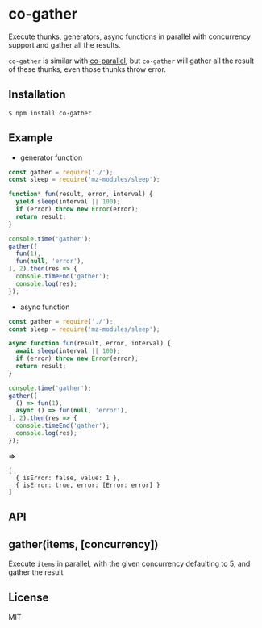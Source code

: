 co-gather
=========

Execute thunks, generators, async functions in parallel with concurrency support and gather all the results.

`co-gather` is similar with [co-parallel](https://github.com/visionmedia/co-parallel), but `co-gather` will gather all the result of these thunks, even those thunks throw error.

## Installation

```
$ npm install co-gather
```

## Example

- generator function

```js
const gather = require('./');
const sleep = require('mz-modules/sleep');

function* fun(result, error, interval) {
  yield sleep(interval || 100);
  if (error) throw new Error(error);
  return result;
}

console.time('gather');
gather([
  fun(1),
  fun(null, 'error'),
], 2).then(res => {
  console.timeEnd('gather');
  console.log(res);
});
```

- async function

```js
const gather = require('./');
const sleep = require('mz-modules/sleep');

async function fun(result, error, interval) {
  await sleep(interval || 100);
  if (error) throw new Error(error);
  return result;
}

console.time('gather');
gather([
  () => fun(1),
  async () => fun(null, 'error'),
], 2).then(res => {
  console.timeEnd('gather');
  console.log(res);
});
```
=>

```
[
  { isError: false, value: 1 },
  { isError: true, error: [Error: error] }
]
```

## API


## gather(items, [concurrency])

Execute `items` in parallel, with the given concurrency defaulting to 5, and gather the result

## License

MIT
